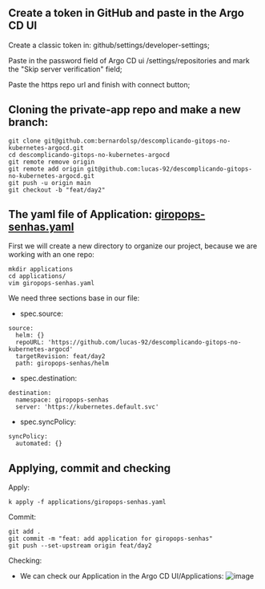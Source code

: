 ## Create a token in GitHub and paste in the Argo CD UI

Create a classic token in: github/settings/developer-settings;

Paste in the password field of Argo CD ui /settings/repositories and mark the "Skip server verification" field;

Paste the https repo url and finish with connect button;

## Cloning the private-app repo and make a new branch:
```
git clone git@github.com:bernardolsp/descomplicando-gitops-no-kubernetes-argocd.git
cd descomplicando-gitops-no-kubernetes-argocd
git remote remove origin
git remote add origin git@github.com:lucas-92/descomplicando-gitops-no-kubernetes-argocd.git
git push -u origin main
git checkout -b "feat/day2"
```

## The yaml file of Application: [giropops-senhas.yaml](https://github.com/lucas-92/argocd/blob/main/yaml-files/giropops-senhas.yaml)
First we will create a new directory to organize our project, because we are working with an one repo:
```
mkdir applications
cd applications/
vim giropops-senhas.yaml
```
We need three sections base in our file:
- spec.source:
```
source:
  helm: {}
  repoURL: 'https://github.com/lucas-92/descomplicando-gitops-no-kubernetes-argocd'
  targetRevision: feat/day2
  path: giropops-senhas/helm
```
- spec.destination:
```
destination:
  namespace: giropops-senhas
  server: 'https://kubernetes.default.svc'
```
- spec.syncPolicy:
```
syncPolicy:
  automated: {}
```

## Applying, commit and checking
Apply:
```
k apply -f applications/giropops-senhas.yaml
```

Commit:
```
git add .
git commit -m "feat: add application for giropops-senhas"
git push --set-upstream origin feat/day2
```

Checking:
- We can check our Application in the Argo CD UI/Applications:
![image](https://github.com/user-attachments/assets/e2f1ebf7-51ac-4ec9-b050-cd01b4e902f8)

